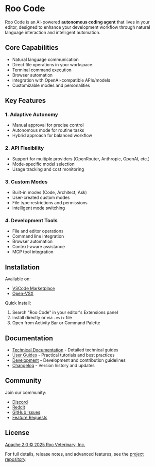 # Roo Code

Roo Code is an AI-powered **autonomous coding agent** that lives in your editor, designed to enhance your development workflow through natural language interaction and intelligent automation.

## Core Capabilities

- Natural language communication
- Direct file operations in your workspace
- Terminal command execution
- Browser automation
- Integration with OpenAI-compatible APIs/models
- Customizable modes and personalities

## Key Features

### 1. Adaptive Autonomy
- Manual approval for precise control
- Autonomous mode for routine tasks
- Hybrid approach for balanced workflow

### 2. API Flexibility
- Support for multiple providers (OpenRouter, Anthropic, OpenAI, etc.)
- Mode-specific model selection
- Usage tracking and cost monitoring

### 3. Custom Modes
- Built-in modes (Code, Architect, Ask)
- User-created custom modes
- File type restrictions and permissions
- Intelligent mode switching

### 4. Development Tools
- File and editor operations
- Command line integration
- Browser automation
- Context-aware assistance
- MCP tool integration

## Installation

Available on:
- [VSCode Marketplace](https://marketplace.visualstudio.com/items?itemName=RooVeterinaryInc.roo-cline)
- [Open-VSX](https://open-vsx.org/extension/RooVeterinaryInc/roo-cline)

Quick Install:
1. Search "Roo Code" in your editor's Extensions panel
2. Install directly or via `.vsix` file
3. Open from Activity Bar or Command Palette

## Documentation

- [Technical Documentation](../technical/index.md) - Detailed technical guides
- [User Guides](../guides/index.md) - Practical tutorials and best practices
- [Development](../development/index.md) - Development and contribution guidelines
- [Changelog](./changelog.md) - Version history and updates

## Community

Join our community:
- [Discord](https://discord.gg/roocode)
- [Reddit](https://www.reddit.com/r/RooCode/)
- [GitHub Issues](https://github.com/RooVetGit/Roo-Code/issues)
- [Feature Requests](https://github.com/RooVetGit/Roo-Code/discussions/categories/feature-requests)

## License

[Apache 2.0 © 2025 Roo Veterinary, Inc.](./license.md)

For full details, release notes, and advanced features, see the [project repository](https://github.com/RooVetGit/Roo-Code).